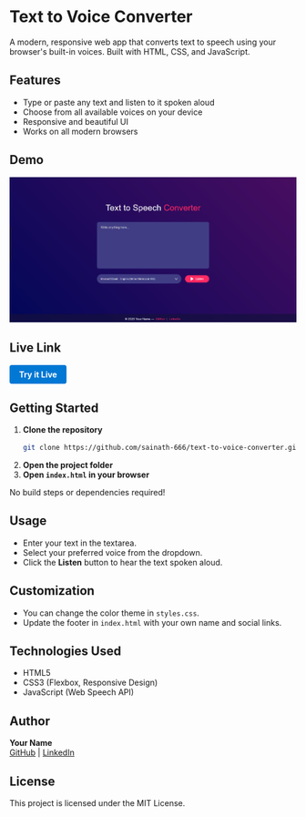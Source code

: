 # Text to Voice Converter

A modern, responsive web app that converts text to speech using your browser's built-in voices. Built with HTML, CSS, and JavaScript.

## Features

- Type or paste any text and listen to it spoken aloud
- Choose from all available voices on your device
- Responsive and beautiful UI
- Works on all modern browsers

## Demo

![Screenshot](assets/thumbline.png)

## Live Link

<a href="https://sainath-666.github.io/Text_to_Voice_Converter/" target="_blank" style="display:inline-block;padding:0.6em 1.2em;background:#0078d4;color:#fff;text-decoration:none;border-radius:4px;font-weight:bold;">Try it Live</a>

## Getting Started

1. **Clone the repository**
   ```sh
   git clone https://github.com/sainath-666/text-to-voice-converter.git
   ```
2. **Open the project folder**
3. **Open `index.html` in your browser**

No build steps or dependencies required!

## Usage

- Enter your text in the textarea.
- Select your preferred voice from the dropdown.
- Click the **Listen** button to hear the text spoken aloud.

## Customization

- You can change the color theme in `styles.css`.
- Update the footer in `index.html` with your own name and social links.

## Technologies Used

- HTML5
- CSS3 (Flexbox, Responsive Design)
- JavaScript (Web Speech API)

## Author

**Your Name**  
[GitHub](https://github.com/sainath-666) | [LinkedIn](https://linkedin.com/in/sainath666)

## License

This project is licensed under the MIT License.
